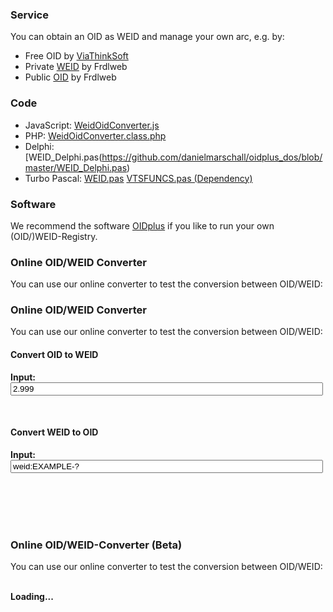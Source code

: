 <a name="service"></a>

### Service
You can obtain an OID as WEID and manage your own arc, e.g. by:
* Free OID by [ViaThinkSoft](https://oidplus.viathinksoft.com/oidplus/?goto=oidplus%3Acom.viathinksoft.freeoid)
* Private [WEID](https://registry.frdl.de/?goto=com.frdlweb.freeweid) by Frdlweb
* Public [OID](https://registry.frdl.de/?goto=oidplus%3Acom.viathinksoft.freeoid) by Frdlweb


<a name="code"></a>

### Code
* JavaScript: [WeidOidConverter.js](https://github.com/danielmarschall/oidplus/blob/master/plugins/viathinksoft/objectTypes/oid/WeidOidConverter.js)
* PHP: [WeidOidConverter.class.php](https://github.com/danielmarschall/oidplus/blob/master/plugins/viathinksoft/objectTypes/oid/WeidOidConverter.class.php)
* Delphi: [WEID_Delphi.pas(https://github.com/danielmarschall/oidplus_dos/blob/master/WEID_Delphi.pas)
* Turbo Pascal: [WEID.pas](https://github.com/danielmarschall/oidplus_dos/blob/master/WEID.PAS) [VTSFUNCS.pas (Dependency)](https://github.com/danielmarschall/oidplus_dos/blob/master/VTSFUNCS.PAS)


<a name="software"></a>

### Software
We recommend the software [OIDplus](https://oidplus.com/) if you like to run your own (OID/)WEID-Registry.

<a name="convert"></a>

 ### Online OID/WEID Converter
You can use our online converter to test the conversion between OID/WEID:


<h3>Online OID/WEID Converter</h3>	
	<p>You can use our online converter to test the conversion between OID/WEID:</p>
	<h4>Convert OID to WEID</h4>
	<p><b>Input:</b> <input type="text" value="2.999" name="oid" id="oid" oninput="oidInputChanged();" style="width:500px"></p>
	<div id="weid2a"></div>
	<div id="oid2a"></div>
	<br>
	<h4>Convert WEID to OID</h4>
	<p><b>Input:</b> <input type="text" value="weid:EXAMPLE-?" name="weid" id="weid" oninput="weidInputChanged();" style="width:500px"></p>
	<div id="weid2b"></div>
	<div id="oid2b"></div>
	<br>
	<br><br><br>	
	<a name="test"></a>
	<h3>Online OID/WEID-Converter (Beta)</h3>
	<p>You can use our online converter to test the conversion between OID/WEID:</p>
	<frdlweb-oid2weid></frdlweb-oid2weid>
	<br /><strong frdl-if-js-remove="2000">Loading...</strong>		
<br />
<br />
<script>
oidInputChanged();
weidInputChanged();
</script>
<script>
